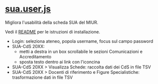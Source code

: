 # [sua.user.js](https://github.com/acavalin/tp_unipd/raw/refs/heads/main/sua.user.js)

Migliora l'usabilità della scheda SUA del MIUR.

Vedi il [README](https://github.com/acavalin/tp_unipd#installazione-di-uno-script-su-firefox-e-chrome) per le istruzioni di installazione.

* Login: seleziona ateneo, popola username, focus sul campo password
* SUA-CdS 20XX:
  * metti a destra in un box scrollabile le sezioni Comunicazioni e Accreditamento
  * sposta testo dentro ai link con l'iconcina
* SUA-CdS 20XX > Visualizza Schede: raccolta dati dei CdS in file TSV
* SUA-CdS 20XX > Docenti di riferimento e Figure Specialistiche: trasformazione dati in file TSV